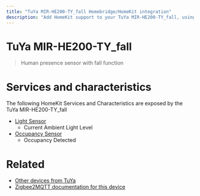 ```yaml
---
title: "TuYa MIR-HE200-TY_fall Homebridge/HomeKit integration"
description: "Add HomeKit support to your TuYa MIR-HE200-TY_fall, using Homebridge, Zigbee2MQTT and homebridge-z2m."
---
```

<!---
This file has been GENERATED using src/docgen/docgen.ts
DO NOT EDIT THIS FILE MANUALLY!
-->
# TuYa MIR-HE200-TY_fall
> Human presence sensor with fall function


# Services and characteristics
The following HomeKit Services and Characteristics are exposed by
the TuYa MIR-HE200-TY_fall

* [Light Sensor](../../sensors.md)
  * Current Ambient Light Level
* [Occupancy Sensor](../../sensors.md)
  * Occupancy Detected


# Related
* [Other devices from TuYa](../index.md#tuya)
* [Zigbee2MQTT documentation for this device](https://www.zigbee2mqtt.io/devices/MIR-HE200-TY_fall.html)